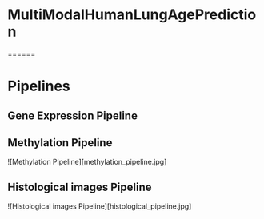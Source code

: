# MultiModalHumanLungAgePrediction


======
# Pipelines

## Gene Expression Pipeline

## Methylation Pipeline
![Methylation Pipeline][methylation_pipeline.jpg]


## Histological images Pipeline

![Histological images Pipeline][histological_pipeline.jpg]

